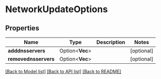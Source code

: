 # NetworkUpdateOptions

## Properties

Name | Type | Description | Notes
------------ | ------------- | ------------- | -------------
**adddnsservers** | Option<**Vec<String>**> |  | [optional]
**removednsservers** | Option<**Vec<String>**> |  | [optional]

[[Back to Model list]](../README.md#documentation-for-models) [[Back to API list]](../README.md#documentation-for-api-endpoints) [[Back to README]](../README.md)


